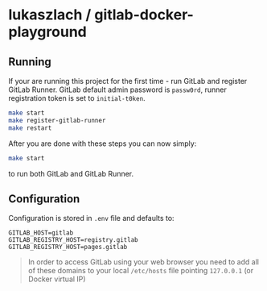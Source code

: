 # lukaszlach / gitlab-docker-playground

## Running

If your are running this project for the first time - run GitLab and register GitLab Runner. GitLab default admin password is `passw0rd`, runner registration token is set to `initial-t0ken`.

```bash
make start
make register-gitlab-runner
make restart
```

After you are done with these steps you can now simply:

```bash
make start
```

to run both GitLab and GitLab Runner.

## Configuration

Configuration is stored in `.env` file and defaults to:

```
GITLAB_HOST=gitlab
GITLAB_REGISTRY_HOST=registry.gitlab
GITLAB_REGISTRY_HOST=pages.gitlab
```

> In order to access GitLab using your web browser you need to add all of these domains to your local `/etc/hosts` file pointing `127.0.0.1` (or Docker virtual IP)